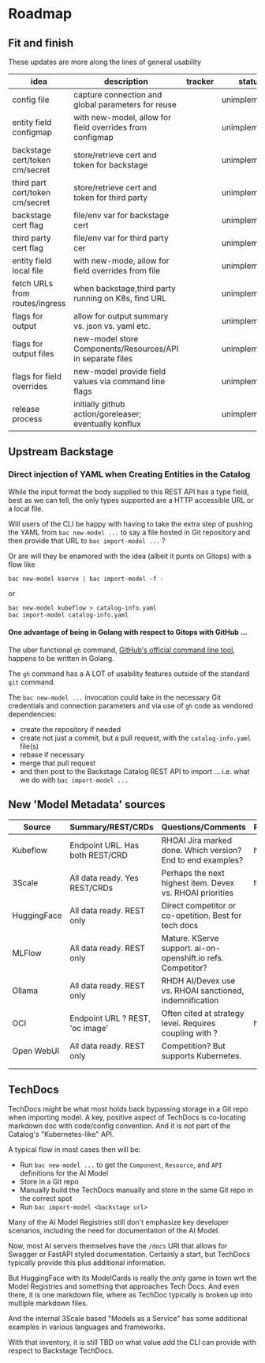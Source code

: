 # Roadmap

## Fit and finish

These updates are more along the lines of general usability

| idea                            | description                                                | tracker | status        |
|---------------------------------|------------------------------------------------------------|---------|---------------|
| config file                     | capture connection and global parameters for reuse         |         | unimplemented |
| entity field configmap          | with new-model, allow for field overrides from configmap   |         | unimplemented |
| backstage cert/token cm/secret  | store/retrieve cert and token for backstage                |         | unimplemented |
| third part cert/token cm/secret | store/retrieve cert and token for third party              |         | unimplemented |
| backstage cert flag             | file/env var for backstage cert                            |         | unimplemented |
| third party cert flag           | file/env var for third party cer                           |         | unimplemented |
| entity field local file         | with new-mode, allow for field overrides from file         |         | unimplemented |
| fetch URLs from routes/ingress  | when backstage,third party running on K8s, find URL        |         | unimplemented |
| flags for output                | allow for output summary vs. json vs. yaml etc.            |         | unimplemented |
| flags for output files          | new-model store Components/Resources/API in separate files |         | unimplemented |
| flags for field overrides       | new-model provide field values via command line flags      |         | unimplemented |
| release process                 | initially github action/goreleaser; eventually konflux     |         | unimplemented |

## Upstream Backstage

### Direct injection of YAML when Creating Entities in the Catalog

While the input format the body supplied to this REST API has a type field, best as we can tell, the only types supported
are a HTTP accessible URL or a local file.

Will users of the CLI be happy with having to take the extra step of pushing the YAML from `bac new-model ...` to say a
file hosted in Git repository and then provide that URL to `bac import-model ...` ?

Or are will they be enamored with the idea (albeit it punts on Gitops) with a flow like

```shell
bac new-model kserve | bac import-model -f -
```

or 

```shell
bac new-model kubeflow > catalog-info.yaml
bac import-model catalog-info.yaml 
```

#### One advantage of being in Golang with respect to Gitops with GitHub ...

The uber functional `gh` command, [GitHub's official command line tool](https://github.com/cli/cli), happens to be written
in Golang.

The `gh` command has a A LOT of usability features outside of the standard `git` command.

The `bac new-model ...` invocation could take in the necessary Git credentials and connection parameters and via use of `gh` code as 
vendored dependencies:
- create the repository if needed
- create not just a commit, but a pull request, with the `catalog-info.yaml` file(s)
- rebase if necessary
- merge that pull request
- and then post to the Backstage Catalog REST API to import ... i.e. what we do with `bac import-model ...`


## New 'Model Metadata' sources

| Source      | Summary/REST/CRDs                | Questions/Comments                                            | Priority | Tracker | Status  |
|-------------|----------------------------------|---------------------------------------------------------------|----------|---------|---------|
| Kubeflow    | Endpoint URL.  Has both REST/CRD | RHOAI Jira marked done.  Which version?  End to end examples? | high     |         | waiting |
| 3Scale      | All data ready.  Yes REST/CRDs   | Perhaps the next highest item. Devex vs. RHOAI priorities     | high     |         | new     |
| HuggingFace | All data ready.  REST only       | Direct competitor or co-opetition.  Best for tech docs        |          |         | new     |
| MLFlow      | All data ready.  REST only       | Mature. KServe support. ai-on-openshift.io refs. Competitor?  |          |         | new     |
| Ollama      | All data ready.  REST only       | RHDH AI/Devex use vs. RHOAI sanctioned, indemnification       |          |         | new     |
| OCI         | Endpoint URL ? REST, 'oc image'  | Often cited at strategy level. Requires coupling with ?       | high     |         | new     |
| Open WebUI  | All data ready.  REST only       | Competition? But supports Kubernetes.                         |          |         | new     |
|             |                                  |                                                               |          |         |         |
|             |                                  |                                                               |          |         |         |

## TechDocs

TechDocs might be what most holds back bypassing storage in a Git repo when importing model.  A key, positive aspect of 
TechDocs is co-locating markdown doc with code/config convention.  And it is not part of the Catalog's "Kubernetes-like" API.  

A typical flow in most cases then will be:

- Run `bac new-model ...` to get the `Component`, `Resource`, and `API` definitions for the AI Model
- Store in a Git repo
- Manually build the TechDocs manually and store in the same Git repo in the correct spot
- Run `bac import-model <backstage url>` 

Many of the AI Model Registries still don't emphasize key developer scenarios, including the need for documentation of the
AI Model.

Now, most AI servers themselves have the `/docs` URI that allows for Swagger or FastAPI styled documentation.  Certainly
a start, but TechDocs typically provide this plus additional information.

But HuggingFace with its ModelCards is really the only game in town wrt the Model Registries and something that approaches
Tech Docs.  And even there, it is one markdown file, where as TechDoc typically is broken up into multiple markdown files.

And the internal 3Scale based "Models as a Service" has some additional examples in various languages and frameworks.

With that inventory, it is still TBD on what value add the CLI can provide with respect to Backstage TechDocs.